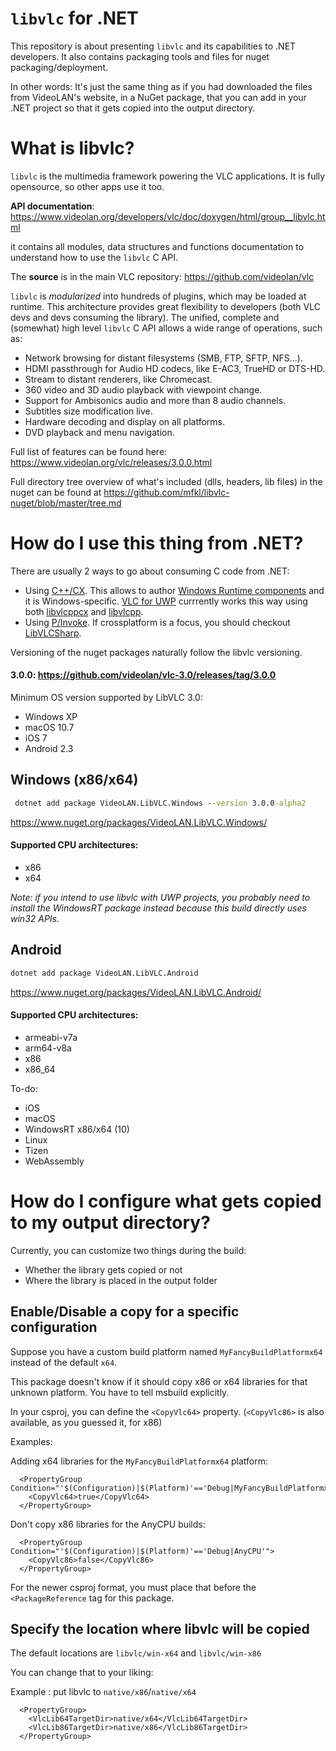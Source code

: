 # `libvlc` for .NET

This repository is about presenting `libvlc` and its capabilities to .NET developers.
It also contains packaging tools and files for nuget packaging/deployment.

In other words: It's just the same thing as if you had downloaded the files from VideoLAN's website, in a NuGet package,
that you can add in your .NET project so that it gets copied into the output directory.

# What is libvlc?

`libvlc` is the multimedia framework powering the VLC applications. It is fully opensource, so other apps use it too.

**API documentation**: https://www.videolan.org/developers/vlc/doc/doxygen/html/group__libvlc.html

it contains all modules, data structures and functions documentation to understand how to use the `libvlc` C API.

The **source** is in the main VLC repository: https://github.com/videolan/vlc

`libvlc` is *modularized* into hundreds of plugins, which may be loaded at runtime. This architecture provides great flexibility to developers (both VLC devs and devs consuming the library). The unified, complete and (somewhat) high level `libvlc` C API allows a wide range of operations, such as:
- Network browsing for distant filesystems (SMB, FTP, SFTP, NFS...).
- HDMI passthrough for Audio HD codecs, like E-AC3, TrueHD or DTS-HD.
- Stream to distant renderers, like Chromecast.
- 360 video and 3D audio playback with viewpoint change.
- Support for Ambisonics audio and more than 8 audio channels.
- Subtitles size modification live.
- Hardware decoding and display on all platforms.
- DVD playback and menu navigation.

Full list of features can be found here: https://www.videolan.org/vlc/releases/3.0.0.html

Full directory tree overview of what's included (dlls, headers, lib files) in the nuget can be found at https://github.com/mfkl/libvlc-nuget/blob/master/tree.md

# How do I use this thing from .NET?

There are usually 2 ways to go about consuming C code from .NET:
- Using [C++/CX](https://docs.microsoft.com/en-us/cpp/cppcx/visual-c-language-reference-c-cx). This allows to author [Windows Runtime components](https://docs.microsoft.com/en-us/cpp/windows/windows-runtime-cpp-template-library-wrl) and it is Windows-specific. [VLC for UWP](https://code.videolan.org/videolan/vlc-winrt) currrently works this way using both [libvlcppcx](https://github.com/kakone/libVLCX) and [libvlcpp](https://code.videolan.org/videolan/libvlcpp).
- Using [P/Invoke](http://www.mono-project.com/docs/advanced/pinvoke/). If crossplatform is a focus, you should checkout [LibVLCSharp](https://github.com/mfkl/LibVLCSharp).

Versioning of the nuget packages naturally follow the libvlc versioning.

#### 3.0.0: https://github.com/videolan/vlc-3.0/releases/tag/3.0.0
Minimum OS version supported by LibVLC 3.0:
- Windows XP
- macOS 10.7
- iOS 7
- Android 2.3

## Windows (x86/x64)
```cmd
 dotnet add package VideoLAN.LibVLC.Windows --version 3.0.0-alpha2
```
https://www.nuget.org/packages/VideoLAN.LibVLC.Windows/

#### Supported CPU architectures:
- x86
- x64

*Note: if you intend to use libvlc with UWP projects, you probably need to install the WindowsRT package instead because this build directly uses win32 APIs.*

## Android
```cmd
dotnet add package VideoLAN.LibVLC.Android
```
https://www.nuget.org/packages/VideoLAN.LibVLC.Android/

#### Supported CPU architectures:
- armeabi-v7a
- arm64-v8a
- x86
- x86_64

To-do:
- iOS
- macOS
- WindowsRT x86/x64 (10)
- Linux
- Tizen
- WebAssembly

# How do I configure what gets copied to my output directory?

Currently, you can customize two things during the build:
- Whether the library gets copied or not
- Where the library is placed in the output folder

## Enable/Disable a copy for a specific configuration

Suppose you have a custom build platform named `MyFancyBuildPlatformx64` instead of the default `x64`.

This package doesn't know if it should copy x86 or x64 libraries for that unknown platform.
You have to tell msbuild explicitly.

In your csproj, you can define the `<CopyVlc64>` property.
(`<CopyVlc86>` is also available, as you guessed it, for x86)

Examples:

Adding x64 libraries for the `MyFancyBuildPlatformx64` platform:
```
  <PropertyGroup Condition="'$(Configuration)|$(Platform)'=='Debug|MyFancyBuildPlatformx64'">
    <CopyVlc64>true</CopyVlc64>
  </PropertyGroup>
```

Don't copy x86 libraries for the AnyCPU builds:

```
  <PropertyGroup Condition="'$(Configuration)|$(Platform)'=='Debug|AnyCPU'">
    <CopyVlc86>false</CopyVlc86>
  </PropertyGroup>
```

For the newer csproj format, you must place that before the `<PackageReference`
tag for this package.

## Specify the location where libvlc will be copied

The default locations are `libvlc/win-x64` and `libvlc/win-x86`

You can change that to your liking:

Example : put libvlc to `native/x86`/`native/x64`
```
  <PropertyGroup>
    <VlcLib64TargetDir>native/x64</VlcLib64TargetDir>
    <VlcLib86TargetDir>native/x86</VlcLib86TargetDir>
  </PropertyGroup>
```
